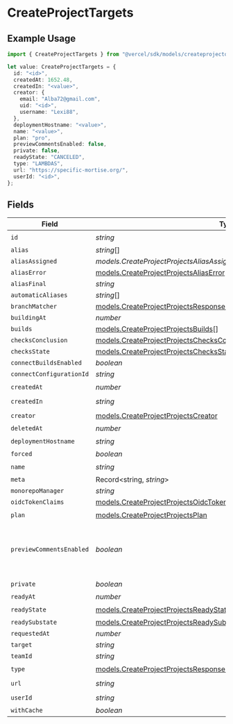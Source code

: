 # CreateProjectTargets

## Example Usage

```typescript
import { CreateProjectTargets } from "@vercel/sdk/models/createprojectop.js";

let value: CreateProjectTargets = {
  id: "<id>",
  createdAt: 1652.48,
  createdIn: "<value>",
  creator: {
    email: "Alba72@gmail.com",
    uid: "<id>",
    username: "Lexi88",
  },
  deploymentHostname: "<value>",
  name: "<value>",
  plan: "pro",
  previewCommentsEnabled: false,
  private: false,
  readyState: "CANCELED",
  type: "LAMBDAS",
  url: "https://specific-mortise.org/",
  userId: "<id>",
};
```

## Fields

| Field                                                                                                                                                  | Type                                                                                                                                                   | Required                                                                                                                                               | Description                                                                                                                                            | Example                                                                                                                                                |
| ------------------------------------------------------------------------------------------------------------------------------------------------------ | ------------------------------------------------------------------------------------------------------------------------------------------------------ | ------------------------------------------------------------------------------------------------------------------------------------------------------ | ------------------------------------------------------------------------------------------------------------------------------------------------------ | ------------------------------------------------------------------------------------------------------------------------------------------------------ |
| `id`                                                                                                                                                   | *string*                                                                                                                                               | :heavy_check_mark:                                                                                                                                     | N/A                                                                                                                                                    |                                                                                                                                                        |
| `alias`                                                                                                                                                | *string*[]                                                                                                                                             | :heavy_minus_sign:                                                                                                                                     | N/A                                                                                                                                                    |                                                                                                                                                        |
| `aliasAssigned`                                                                                                                                        | *models.CreateProjectProjectsAliasAssigned*                                                                                                            | :heavy_minus_sign:                                                                                                                                     | N/A                                                                                                                                                    |                                                                                                                                                        |
| `aliasError`                                                                                                                                           | [models.CreateProjectProjectsAliasError](../models/createprojectprojectsaliaserror.md)                                                                 | :heavy_minus_sign:                                                                                                                                     | N/A                                                                                                                                                    |                                                                                                                                                        |
| `aliasFinal`                                                                                                                                           | *string*                                                                                                                                               | :heavy_minus_sign:                                                                                                                                     | N/A                                                                                                                                                    |                                                                                                                                                        |
| `automaticAliases`                                                                                                                                     | *string*[]                                                                                                                                             | :heavy_minus_sign:                                                                                                                                     | N/A                                                                                                                                                    |                                                                                                                                                        |
| `branchMatcher`                                                                                                                                        | [models.CreateProjectProjectsResponseBranchMatcher](../models/createprojectprojectsresponsebranchmatcher.md)                                           | :heavy_minus_sign:                                                                                                                                     | N/A                                                                                                                                                    |                                                                                                                                                        |
| `buildingAt`                                                                                                                                           | *number*                                                                                                                                               | :heavy_minus_sign:                                                                                                                                     | N/A                                                                                                                                                    |                                                                                                                                                        |
| `builds`                                                                                                                                               | [models.CreateProjectProjectsBuilds](../models/createprojectprojectsbuilds.md)[]                                                                       | :heavy_minus_sign:                                                                                                                                     | N/A                                                                                                                                                    |                                                                                                                                                        |
| `checksConclusion`                                                                                                                                     | [models.CreateProjectProjectsChecksConclusion](../models/createprojectprojectschecksconclusion.md)                                                     | :heavy_minus_sign:                                                                                                                                     | N/A                                                                                                                                                    |                                                                                                                                                        |
| `checksState`                                                                                                                                          | [models.CreateProjectProjectsChecksState](../models/createprojectprojectschecksstate.md)                                                               | :heavy_minus_sign:                                                                                                                                     | N/A                                                                                                                                                    |                                                                                                                                                        |
| `connectBuildsEnabled`                                                                                                                                 | *boolean*                                                                                                                                              | :heavy_minus_sign:                                                                                                                                     | N/A                                                                                                                                                    |                                                                                                                                                        |
| `connectConfigurationId`                                                                                                                               | *string*                                                                                                                                               | :heavy_minus_sign:                                                                                                                                     | N/A                                                                                                                                                    |                                                                                                                                                        |
| `createdAt`                                                                                                                                            | *number*                                                                                                                                               | :heavy_check_mark:                                                                                                                                     | N/A                                                                                                                                                    |                                                                                                                                                        |
| `createdIn`                                                                                                                                            | *string*                                                                                                                                               | :heavy_check_mark:                                                                                                                                     | N/A                                                                                                                                                    |                                                                                                                                                        |
| `creator`                                                                                                                                              | [models.CreateProjectProjectsCreator](../models/createprojectprojectscreator.md)                                                                       | :heavy_check_mark:                                                                                                                                     | N/A                                                                                                                                                    |                                                                                                                                                        |
| `deletedAt`                                                                                                                                            | *number*                                                                                                                                               | :heavy_minus_sign:                                                                                                                                     | N/A                                                                                                                                                    |                                                                                                                                                        |
| `deploymentHostname`                                                                                                                                   | *string*                                                                                                                                               | :heavy_check_mark:                                                                                                                                     | N/A                                                                                                                                                    |                                                                                                                                                        |
| `forced`                                                                                                                                               | *boolean*                                                                                                                                              | :heavy_minus_sign:                                                                                                                                     | N/A                                                                                                                                                    |                                                                                                                                                        |
| `name`                                                                                                                                                 | *string*                                                                                                                                               | :heavy_check_mark:                                                                                                                                     | N/A                                                                                                                                                    |                                                                                                                                                        |
| `meta`                                                                                                                                                 | Record<string, *string*>                                                                                                                               | :heavy_minus_sign:                                                                                                                                     | N/A                                                                                                                                                    |                                                                                                                                                        |
| `monorepoManager`                                                                                                                                      | *string*                                                                                                                                               | :heavy_minus_sign:                                                                                                                                     | N/A                                                                                                                                                    |                                                                                                                                                        |
| `oidcTokenClaims`                                                                                                                                      | [models.CreateProjectProjectsOidcTokenClaims](../models/createprojectprojectsoidctokenclaims.md)                                                       | :heavy_minus_sign:                                                                                                                                     | N/A                                                                                                                                                    |                                                                                                                                                        |
| `plan`                                                                                                                                                 | [models.CreateProjectProjectsPlan](../models/createprojectprojectsplan.md)                                                                             | :heavy_check_mark:                                                                                                                                     | N/A                                                                                                                                                    |                                                                                                                                                        |
| `previewCommentsEnabled`                                                                                                                               | *boolean*                                                                                                                                              | :heavy_minus_sign:                                                                                                                                     | Whether or not preview comments are enabled for the deployment                                                                                         | false                                                                                                                                                  |
| `private`                                                                                                                                              | *boolean*                                                                                                                                              | :heavy_check_mark:                                                                                                                                     | N/A                                                                                                                                                    |                                                                                                                                                        |
| `readyAt`                                                                                                                                              | *number*                                                                                                                                               | :heavy_minus_sign:                                                                                                                                     | N/A                                                                                                                                                    |                                                                                                                                                        |
| `readyState`                                                                                                                                           | [models.CreateProjectProjectsReadyState](../models/createprojectprojectsreadystate.md)                                                                 | :heavy_check_mark:                                                                                                                                     | N/A                                                                                                                                                    |                                                                                                                                                        |
| `readySubstate`                                                                                                                                        | [models.CreateProjectProjectsReadySubstate](../models/createprojectprojectsreadysubstate.md)                                                           | :heavy_minus_sign:                                                                                                                                     | N/A                                                                                                                                                    |                                                                                                                                                        |
| `requestedAt`                                                                                                                                          | *number*                                                                                                                                               | :heavy_minus_sign:                                                                                                                                     | N/A                                                                                                                                                    |                                                                                                                                                        |
| `target`                                                                                                                                               | *string*                                                                                                                                               | :heavy_minus_sign:                                                                                                                                     | N/A                                                                                                                                                    |                                                                                                                                                        |
| `teamId`                                                                                                                                               | *string*                                                                                                                                               | :heavy_minus_sign:                                                                                                                                     | N/A                                                                                                                                                    |                                                                                                                                                        |
| `type`                                                                                                                                                 | [models.CreateProjectProjectsResponse200ApplicationJSONResponseBodyType](../models/createprojectprojectsresponse200applicationjsonresponsebodytype.md) | :heavy_check_mark:                                                                                                                                     | N/A                                                                                                                                                    |                                                                                                                                                        |
| `url`                                                                                                                                                  | *string*                                                                                                                                               | :heavy_check_mark:                                                                                                                                     | N/A                                                                                                                                                    |                                                                                                                                                        |
| `userId`                                                                                                                                               | *string*                                                                                                                                               | :heavy_check_mark:                                                                                                                                     | N/A                                                                                                                                                    |                                                                                                                                                        |
| `withCache`                                                                                                                                            | *boolean*                                                                                                                                              | :heavy_minus_sign:                                                                                                                                     | N/A                                                                                                                                                    |                                                                                                                                                        |